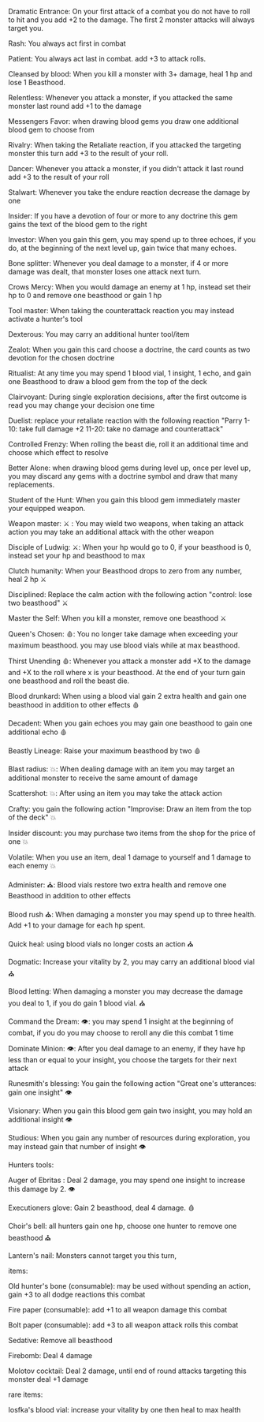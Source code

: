 Dramatic Entrance: On your first attack of a combat you do not have to roll to hit and you add +2 to the damage. The first 2 monster attacks will always target you.

Rash: You always act first in combat

Patient: You always act last in combat. add +3 to attack rolls.

Cleansed by blood: When you kill a monster with 3+ damage, heal 1 hp and lose 1 Beasthood.
  
Relentless: Whenever you attack a monster, if you attacked the same monster last round add +1 to the damage  

Messengers Favor: when drawing blood gems you draw one additional blood gem to choose from

Rivalry: When taking the Retaliate reaction, if you attacked the targeting monster this turn add +3 to the result of your roll. 
  
Dancer: Whenever you attack a monster, if you didn't attack it last round add +3 to the result of your roll
  
Stalwart: Whenever you take the endure reaction decrease the damage by one  
  
Insider: If you have a devotion of four or more to any doctrine this gem gains the text of the blood gem to the right

Investor: When you gain this gem, you may spend up to three echoes, if you do, at the beginning of the next level up, gain twice that many echoes. 
  
Bone splitter: Whenever you deal damage to a monster, if 4 or more damage was dealt, that monster loses one attack next turn.  
  
Crows Mercy: When you would damage an enemy at 1 hp, instead set their hp to 0 and remove one beasthood or gain 1 hp

Tool master: When taking the counterattack reaction you may instead activate a hunter's tool

Dexterous: You may carry an additional hunter tool/item

Zealot: When you gain this card choose a doctrine, the card counts as two devotion for the chosen doctrine 

Ritualist:  At any time you may spend 1 blood vial, 1 insight, 1 echo, and gain one Beasthood to draw a blood gem from the top of the deck

Clairvoyant: During single exploration decisions, after the first outcome is read you may change your decision one time

Duelist: replace your retaliate reaction with the following reaction 
"Parry 
1-10: take full damage +2
11-20: take no damage and counterattack" 

Controlled Frenzy: When rolling the beast die, roll it an additional time and choose which effect to resolve

Better Alone: when drawing blood gems during level up, once per level up, you may discard any gems with a doctrine symbol and draw that many replacements. 

Student of the Hunt: When you gain this blood gem immediately master your equipped weapon.

Weapon master: ⚔️ : You may wield two weapons, when taking an attack action you may take an additional attack with the other weapon

Disciple of Ludwig: ⚔️: When your hp would go to 0, if your beasthood is 0, instead set your hp and beasthood to max 

Clutch humanity: When your Beasthood drops to zero from any number, heal 2 hp  ⚔️

Disciplined: Replace the calm action with the following action "control: lose two beasthood" ⚔️

Master the Self: When you kill a monster, remove one beasthood ⚔️

Queen's Chosen: 🩸: You no longer take damage when exceeding your maximum beasthood. you may use blood vials while at max beasthood. 

Thirst Unending 🩸: Whenever you attack a monster add +X to the damage and +X to the roll where x is your beasthood. At the end of your turn gain one beasthood and roll the beast die. 

Blood drunkard: When using a blood vial gain 2 extra health and gain one beasthood in addition to other effects 🩸

Decadent: When you gain echoes you may gain one beasthood to gain one additional echo 🩸 

Beastly Lineage: Raise your maximum beasthood by two 🩸

Blast radius: 💥: When dealing damage with an item you may target an additional monster to receive the same amount of damage

Scattershot: 💥: After using an item you may take the attack action

Crafty: you gain the following action "Improvise: Draw an item from the top of the deck" 💥

Insider discount: you may purchase two items from the shop for the price of one 💥

Volatile: When you use an item, deal 1 damage to yourself and 1 damage to each enemy 💥

Administer: ⛪: Blood vials restore two extra health and remove one Beasthood in addition to other effects

Blood rush ⛪: When damaging a monster you may spend up to three health. Add +1 to your damage for each hp spent.  

Quick heal: using blood vials no longer costs an action ⛪

Dogmatic: Increase your vitality by 2, you may carry an additional blood vial ⛪

Blood letting: When damaging a monster you may decrease the damage you deal to 1, if you do gain 1 blood vial. ⛪

Command the Dream: 👁️: you may spend 1 insight at the beginning of combat, if you do you may choose to reroll any die this combat 1 time   

Dominate Minion: 👁️: After you deal damage to an enemy, if they have hp less than or equal to your insight, you choose the targets for their next attack

Runesmith's blessing: You gain the following action 
"Great one's utterances: gain one insight" 👁️

Visionary: When you gain this blood gem gain two insight, you may hold an additional insight 👁️

Studious:  When you gain any number of resources during exploration, you may instead gain that number of insight  👁️


Hunters tools:

Auger of Ebritas : Deal 2 damage, you may spend one insight to increase this damage by 2. 👁️

Executioners glove:  Gain 2 beasthood, deal 4 damage. 🩸
  
Choir's bell: all hunters gain one hp, choose one hunter to remove one beasthood ⛪

Lantern's nail: Monsters cannot target you this turn,  

items: 

Old hunter's bone (consumable): may be used without spending an action, gain +3 to all dodge reactions this combat 
  
Fire paper (consumable): add +1 to all weapon damage this combat

Bolt paper (consumable): add +3 to all weapon attack rolls this combat

Sedative: Remove all beasthood

Firebomb:  Deal 4 damage

Molotov cocktail: Deal 2 damage, until end of round attacks targeting this monster deal +1 damage

rare items:

Iosfka's blood vial: increase your vitality by one then heal to max health










  